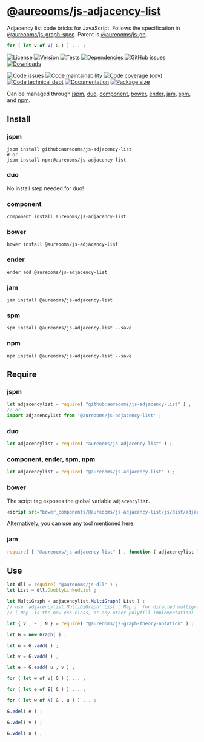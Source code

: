 [@aureooms/js-adjacency-list](https://make-github-pseudonymous-again.github.io/js-adjacency-list)
==

Adjacency list code bricks for JavaScript.
Follows the specification in
[@aureooms/js-graph-spec](https://github.com/make-github-pseudonymous-again/js-graph-spec).
Parent is [@aureooms/js-gn](https://github.com/make-github-pseudonymous-again/js-gn).

```js
for ( let v of V( G ) ) ... ;
```

[![License](https://img.shields.io/github/license/make-github-pseudonymous-again/js-adjacency-list.svg)](https://raw.githubusercontent.com/make-github-pseudonymous-again/js-adjacency-list/main/LICENSE)
[![Version](https://img.shields.io/npm/v/@aureooms/js-adjacency-list.svg)](https://www.npmjs.org/package/@aureooms/js-adjacency-list)
[![Tests](https://img.shields.io/github/workflow/status/make-github-pseudonymous-again/js-adjacency-list/ci:cover?event=push&label=tests)](https://github.com/make-github-pseudonymous-again/js-adjacency-list/actions/workflows/ci:cover.yml?query=branch:main)
[![Dependencies](https://img.shields.io/librariesio/github/make-github-pseudonymous-again/js-adjacency-list.svg)](https://github.com/make-github-pseudonymous-again/js-adjacency-list/network/dependencies)
[![GitHub issues](https://img.shields.io/github/issues/make-github-pseudonymous-again/js-adjacency-list.svg)](https://github.com/make-github-pseudonymous-again/js-adjacency-list/issues)
[![Downloads](https://img.shields.io/npm/dm/@aureooms/js-adjacency-list.svg)](https://www.npmjs.org/package/@aureooms/js-adjacency-list)

[![Code issues](https://img.shields.io/codeclimate/issues/make-github-pseudonymous-again/js-adjacency-list.svg)](https://codeclimate.com/github/make-github-pseudonymous-again/js-adjacency-list/issues)
[![Code maintainability](https://img.shields.io/codeclimate/maintainability/make-github-pseudonymous-again/js-adjacency-list.svg)](https://codeclimate.com/github/make-github-pseudonymous-again/js-adjacency-list/trends/churn)
[![Code coverage (cov)](https://img.shields.io/codecov/c/gh/make-github-pseudonymous-again/js-adjacency-list/main.svg)](https://codecov.io/gh/make-github-pseudonymous-again/js-adjacency-list)
[![Code technical debt](https://img.shields.io/codeclimate/tech-debt/make-github-pseudonymous-again/js-adjacency-list.svg)](https://codeclimate.com/github/make-github-pseudonymous-again/js-adjacency-list/trends/technical_debt)
[![Documentation](https://make-github-pseudonymous-again.github.io/js-adjacency-list//badge.svg)](https://make-github-pseudonymous-again.github.io/js-adjacency-list//source.html)
[![Package size](https://img.shields.io/bundlephobia/minzip/@aureooms/js-adjacency-list)](https://bundlephobia.com/result?p=@aureooms/js-adjacency-list)

Can be managed through [jspm](https://github.com/jspm/jspm-cli),
[duo](https://github.com/duojs/duo),
[component](https://github.com/componentjs/component),
[bower](https://github.com/bower/bower),
[ender](https://github.com/ender-js/Ender),
[jam](https://github.com/caolan/jam),
[spm](https://github.com/spmjs/spm),
and [npm](https://github.com/npm/npm).

## Install

### jspm
```terminal
jspm install github:aureooms/js-adjacency-list
# or
jspm install npm:@aureooms/js-adjacency-list
```
### duo
No install step needed for duo!

### component
```terminal
component install aureooms/js-adjacency-list
```

### bower
```terminal
bower install @aureooms/js-adjacency-list
```

### ender
```terminal
ender add @aureooms/js-adjacency-list
```

### jam
```terminal
jam install @aureooms/js-adjacency-list
```

### spm
```terminal
spm install @aureooms/js-adjacency-list --save
```

### npm
```terminal
npm install @aureooms/js-adjacency-list --save
```

## Require
### jspm
```js
let adjacencylist = require( "github:aureooms/js-adjacency-list" ) ;
// or
import adjacencylist from '@aureooms/js-adjacency-list' ;
```
### duo
```js
let adjacencylist = require( "aureooms/js-adjacency-list" ) ;
```

### component, ender, spm, npm
```js
let adjacencylist = require( "@aureooms/js-adjacency-list" ) ;
```

### bower
The script tag exposes the global variable `adjacencylist`.
```html
<script src="bower_components/@aureooms/js-adjacency-list/js/dist/adjacency-list.min.js"></script>
```
Alternatively, you can use any tool mentioned [here](http://bower.io/docs/tools/).

### jam
```js
require( [ "@aureooms/js-adjacency-list" ] , function ( adjacencylist ) { ... } ) ;
```

## Use


```js
let dll = require( "@aureooms/js-dll" ) ;
let List = dll.DoublyLinkedList ;

let MultiGraph = adjacencylist.MultiGraph( List ) ;
// use `adjacencylist.MultiDiGraph( List , Map )` for directed multigraphs ;
// (`Map` is the new es6 class, or any other polyfill implementation)

let { V , E , N } = require( "@aureooms/js-graph-theory-notation" ) ;

let G = new Graph( ) ;

let u = G.vadd( ) ;

let v = G.vadd( ) ;

let e = G.eadd( u , v ) ;

for ( let w of V( G ) ) ... ;

for ( let e of E( G ) ) ... ;

for ( let w of N( G , u ) ) ... ;

G.edel( e ) ;

G.vdel( v ) ;

G.vdel( u ) ;
```
